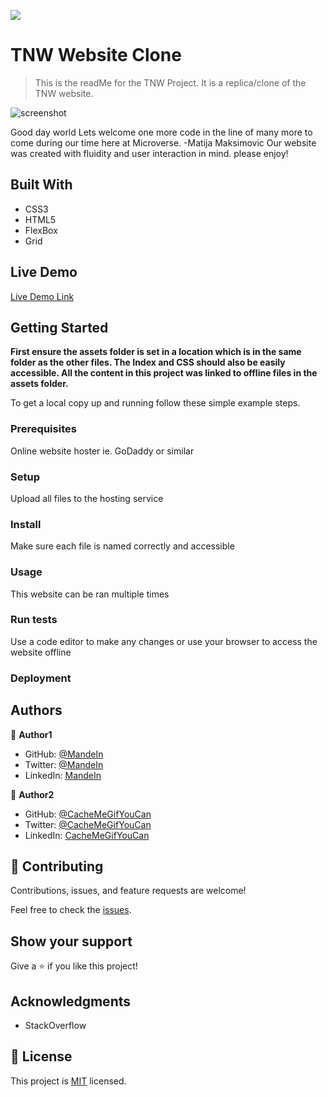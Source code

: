 ![](https://img.shields.io/badge/Microverse-blueviolet)

# TNW Website Clone

> This is the readMe for the TNW Project. It is a replica/clone of the TNW website.

![screenshot](./app_screenshot.png)

Good day world
Lets welcome one more code in the line of many more to come during our time here at Microverse.
                                                                            -Matija Maksimovic
Our website was created with fluidity and user interaction in mind.
please enjoy!

## Built With

- CSS3
- HTML5
- FlexBox
- Grid

## Live Demo

[Live Demo Link](https://mandeln.github.io/The-next-web-project/)


## Getting Started

**First ensure the assets folder is set in a location which is in the same folder as the other files. The Index and CSS should also be easily accessible. All the content in this project was linked to offline files in the assets folder.**



To get a local copy up and running follow these simple example steps.

### Prerequisites
Online website hoster ie. GoDaddy or similar

### Setup

Upload all files to the hosting service

### Install

Make sure each file is named correctly and accessible

### Usage

This website can be ran multiple times

### Run tests

Use a code editor to make any changes or use your browser to access the website offline

### Deployment



## Authors

👤 **Author1**

- GitHub: [@MandeIn](https://github.com/MandeIn)
- Twitter: [@MandeIn](https://twitter.com/MandeIn)
- LinkedIn: [MandeIn](https://linkedin.com/MandeIn)

👤 **Author2**

- GitHub: [@CacheMeGifYouCan](https://github.com/CacheMeGifYouCan)
- Twitter: [@CacheMeGifYouCan](https://twitter.com/CacheMeGifYouCan)
- LinkedIn: [CacheMeGifYouCan](https://linkedin.com/CacheMeGifYouCan)

## 🤝 Contributing

Contributions, issues, and feature requests are welcome!

Feel free to check the [issues](https://github.com/Mandeln/The-next-web-project/issues).

## Show your support

Give a ⭐️ if you like this project!

## Acknowledgments

- StackOverflow

## 📝 License

This project is [MIT](https://opensource.org/licenses/MIT) licensed.
